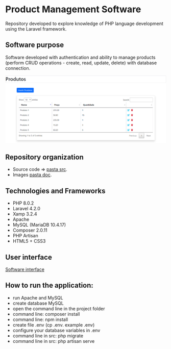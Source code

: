 # Product Management Software

Repository developed to explore knowledge of PHP language development using the Laravel framework.

## Software purpose

Software developed with authentication and ability to manage products (perform CRUD operations - create, read, update, delete) with database connection.

![](/docs/images/products.PNG)


## Repository organization

* Source code => [pasta src](src).
* Images [pasta doc](docs).

## Technologies and Frameworks

* PHP 8.0.2
* Laravel 4.2.0
* Xamp 3.2.4
* Apache
* MySQL (MariaDB 10.4.17)
* Composer 2.0.11
* PHP Artisan
* HTML5 + CSS3

## User interface
[Software interface](docs/interface.md)

## How to run the application:
* run Apache and MySQL
* create database MySQL
* open the command line in the project folder
* command line: composer install
* command line: npm install
* create file .env (cp .env. example .env)
* configure your database variables in .env
* command line in src: php migrate
* command line in src: php artisan serve 

